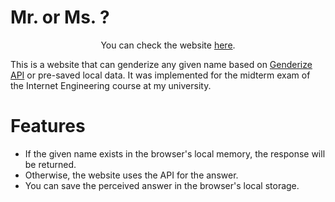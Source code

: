 # Mr. or Ms. ?
<p align="center"> You can check the website <a href="https://alirezasm.github.io/mr_or_ms/" target="_blank">here</a>. </p>

This is a website that can genderize any given name based on [Genderize API](https://genderize.io/) or pre-saved local data. It was implemented for the midterm exam of the Internet Engineering course at my university.

# Features
- If the given name exists in the browser's local memory, the response will be returned.
- Otherwise, the website uses the API for the answer.
- You can save the perceived answer in the browser's local storage.
